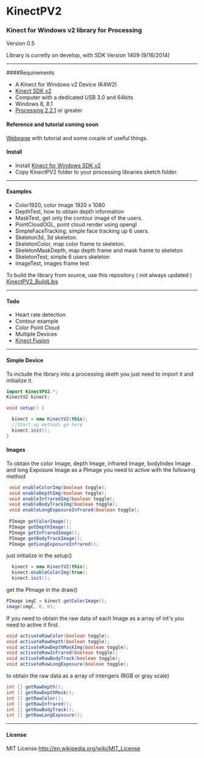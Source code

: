 KinectPV2
==========

### Kinect for Windows v2 library for Processing

Version 0.5

Library is curretly on develop, with SDK Version 1409 (9/16/2014)

---

####Requirements

- A Kinect for Windows v2 Device (K4W2)
- [Kinect SDK v2](http://www.microsoft.com/en-us/download/details.aspx?id=43661)
- Computer with a dedicated USB 3.0 and 64bits
- Windows 8, 8.1
- [Processing 2.2.1](http://processing.org/) or greater


#### Reference and tutorial coming soon

[Webpage](http://codigogenerativo.com/kinect-2-0-library-for-processing/) with tutorial and some couple of useful things. 
#### Install 

- Install [Kinect for Windows SDK v2](http://www.microsoft.com/en-us/download/details.aspx?id=43661)
- Copy KinectPV2 folder to your processing libraries sketch folder. 


---

#### Examples

- Color1920, color image 1920 x 1080
- DepthTest, how to obtain depth information
- MaskTest, get only the contour image of the users.
- PointCloudOGL, point cloud render using opengl
- SimpleFaceTracking, simple face tracking up 6 users.
- Skeleton3d, 3d skeleton.
- SkeletonColor, map color frame to skeleton.
- SkeletonMaskDepth, map depth frame and mask frame to skeleton
- SkeletonTest, simple 6 users skeleton
- imageTest, images frame test


To build the library from source, use this repository ( not always updated ) [KinectPV2_BuildLibs](https://github.com/ThomasLengeling/KinectPV2_BuildLibs)

---

#### Todo

- Heart rate detection
- Contour example
- Color Point Cloud
- Multiple Devices
- [Kinect Fusion](http://msdn.microsoft.com/en-us/library/dn188670.aspx)

---

#### Simple Device

To include the library into a processing sketh you just need to import it and initialize it.

```java
import KinectPV2.*;
KinectV2 kinect;

void setup() {

  kinect = new KinectV2(this);
  //Start up methods go here
  kinect.init();
}
```

#### Images

To obtain the color Image, depth Image, infrared Image, bodyIndex Image and long Exposure Image as a PImage you need to active with the following method

```java
 void enableColorImg(boolean toggle);
 void enableDepthImg(boolean toggle);
 void enableInfraredImg(boolean toggle);
 void enableBodyTrackImg(boolean toggle);
 void enableLongExposureInfrared(boolean toggle);
 
 PImage getColorImage();
 PImage getDepthImage();
 PImage getInfraredImage();
 PImage getBodyTrackImage();
 PImage getLongExposureInfrared();
```
just initialize in the setup()

```java
  kinect = new KinectV2(this);
  kinect.enableColorImg(true);
  kinect.init();
```

get the PImage in the draw()

```java
PImage imgC = kinect.getColorImage();
image(imgC, 0, 0);
```

If you need to obtain the raw data of each Image as a array of int's you need to active it first.

```java
void activateRawColor(boolean toggle);
void activateRawDepth(boolean toggle);
void activateRawDepthMaskImg(boolean toggle);
void activateRawInfrared(boolean toggle);
void activateRawBodyTrack(boolean toggle);
void activateRawLongExposure(boolean toggle);
```

to obtain the raw data as a array of intengers (RGB or gray scale)

```java
int [] getRawDepth();
int [] getRawDepthMask();
int [] getRawColor();
int [] getRawInfrared();
int [] getRawBodyTrack();
int [] getRawLongExposure();
```

---

#### License

MIT License http://en.wikipedia.org/wiki/MIT_License


